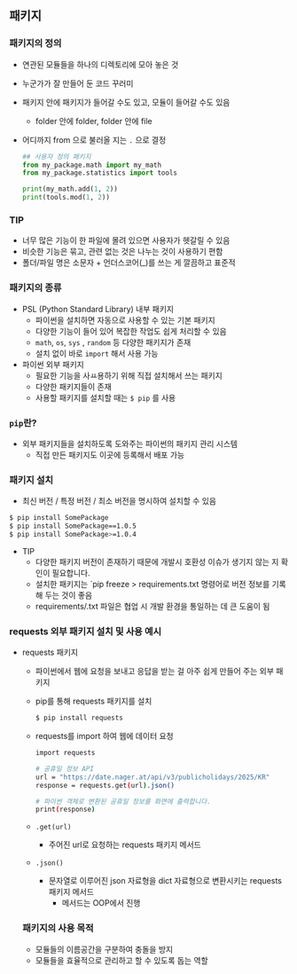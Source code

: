 ## 패키지

### 패키지의 정의

- 연관된 모듈들을 하나의 디렉토리에 모아 놓은 것
- 누군가가 잘 만들어 둔 코드 꾸러미
- 패키지 안에 패키지가 들어갈 수도 있고, 모듈이 들어갈 수도 있음
    - folder 안에 folder, folder 안에 file
- 어디까지 from 으로 불러올 지는 `.` 으로 결정
    
    ```python
    ## 사용자 정의 패키지
    from my_package.math import my_math 
    from my_package.statistics import tools
    
    print(my_math.add(1, 2))
    print(tools.mod(1, 2))
    
    ```

### TIP

- 너무 많은 기능이 한 파일에 몰려 있으면 사용자가 헷갈릴 수 있음
- 비슷한 기능은 묶고, 관련 없는 것은 나누는 것이 사용하기 편함
- 폴더/파일 명은 소문자 + 언더스코어(_)를 쓰는 게 깔끔하고 표준적

### 패키지의 종류

- PSL (Python Standard Library) 내부 패키지
    - 파이썬을 설치하면 자동으로 사용할 수 있는 기본 패키지
    - 다양한 기능이 들어 있어 복잡한 작업도 쉽게 처리할 수 있음
    - `math`, `os`, `sys` , `random` 등 다양한 패키지가 존재
    - 설치 없이 바로 `import` 해서 사용 가능
- 파이썬 외부 패키지
    - 필요한 기능을 사ㅛ용하기 위해 직접 설치해서 쓰는 패키지
    - 다양한 패키지들이 존재
    - 사용할 패키지를 설치할 때는 `$ pip` 를 사용

### `pip`란?

- 외부 패키지들을 설치하도록 도와주는 파이썬의 패키지 관리 시스템
    - 직접 만든 패키지도 이곳에 등록해서 배포 가능

### 패키지 설치

- 최신 버전 / 특정 버전  / 최소 버전을 명시하여 설치할 수 있음

```bash
$ pip install SomePackage 
$ pip install SomePackage==1.0.5
$ pip install SomePackage>=1.0.4
```

- TIP
    - 다양한 패키지 버전이 존재하기 때문에 개발시 호환성 이슈가 생기지 않는 지 확인이 필요합니다.
    - 설치한 패키지는 `pip freeze > requirements.txt 명령어로 버전 정보를 기록해 두는 것이 좋음
    - requirements/.txt 파일은 협업 시 개발 환경을 통일하는 데 큰 도움이 됨

### requests 외부 패키지 설치 및 사용 예시

- requests 패키지
    - 파이썬에서 웹에 요청을 보내고 응답을 받는 걸 아주 쉽게 만들어 주는 외부 패키지
    - pip를 통해 requests 패키지를 설치
        
        ```bash
        $ pip install requests 
        ```
        
    - requests를 import 하여 웹에 데이터 요청
        
        ```bash
        import requests
        
        # 공휴일 정보 API
        url = "https://date.nager.at/api/v3/publicholidays/2025/KR"
        response = requests.get(url).json()
        
        # 파이썬 객체로 변환된 공휴일 정보를 화면에 출력합니다.
        print(response)
        
        ```
        
    - `.get(url)`
        - 주어진 url로 요청하는 requests 패키지 메서드
    - `.json()`
        - 문자열로 이루어진 json 자료형을 dict 자료형으로 변환시키는 requests 패키지 메서드
            - 메서드는 OOP에서 진행
    
    ### 패키지의 사용 목적
    
    - 모듈들의 이름공간을 구분하여 충돌을 방지
    - 모듈들을 효율적으로 관리하고 할 수 있도록 돕는 역할